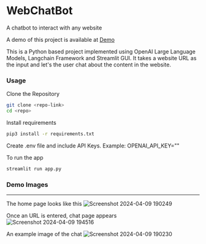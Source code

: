 # WebChatBot
A chatbot to interact with any website

A demo of this project is available at [Demo](https://youtu.be/XREDlQQ9DD0)

This is a Python based project implemented using OpenAI Large Language Models, Langchain Framework and Streamlit GUI. It takes a website URL as the input and let's the user chat about the content in the website.

### Usage

Clone the Repository

```bash
git clone <repo-link>
cd <repo>
```

Install requirements
```bash
pip3 install -r requirements.txt
```

Create .env file and include API Keys. Example: OPENAI_API_KEY="<api-key>"

To run the app
```bash
streamlit run app.py
```

### Demo Images
---
The home page looks like this
![Screenshot 2024-04-09 190249](https://github.com/bhavanap12/WebChatBot/assets/23119773/745f35e7-347b-421b-9ab3-c2b338603da5)




Once an URL is entered, chat page appears
![Screenshot 2024-04-09 194516](https://github.com/bhavanap12/WebChatBot/assets/23119773/d4133ba1-313e-44ab-b3be-2971ed35d8bf)





An example image of the chat
![Screenshot 2024-04-09 190230](https://github.com/bhavanap12/WebChatBot/assets/23119773/bf621c59-4399-42b5-9254-3a69c16af3fb)

